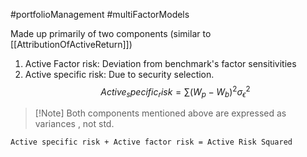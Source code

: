 #portfolioManagement #multiFactorModels 

Made up primarily of two components (similar to [[AttributionOfActiveReturn]])

1. Active Factor risk: Deviation from benchmark's factor sensitivities
2. Active specific risk: Due to security selection. 
	   $$
	   Active_specific_risk = \sum (W_p - W_b)^2\sigma^2_{\epsilon}
	 $$

> [!Note] Both components mentioned above are expressed as variances , not std. 

`Active specific risk + Active factor risk = Active Risk Squared`
